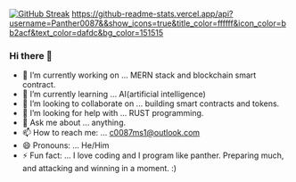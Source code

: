 [![GitHub Streak](https://github-readme-streak-stats.herokuapp.com/?user=DenverCoder1)](https://git.io/streak-stats)
https://github-readme-stats.vercel.app/api?username=Panther0087&&show_icons=true&title_color=ffffff&icon_color=bb2acf&text_color=dafdc&bg_color=151515


### Hi there 👋

- 🔭 I’m currently working on ... MERN stack and blockchain smart contract.
- 🌱 I’m currently learning ... AI(artificial intelligence)
- 👯 I’m looking to collaborate on ... building smart contracts and tokens.
- 🤔 I’m looking for help with ... RUST programming.
- 💬 Ask me about ... anything.
- 📫 How to reach me: ... c0087ms1@outlook.com
- 😄 Pronouns: ... He/Him
- ⚡ Fun fact: ... I love coding and I program like panther. Preparing much, and attacking and winning in a moment. :)


